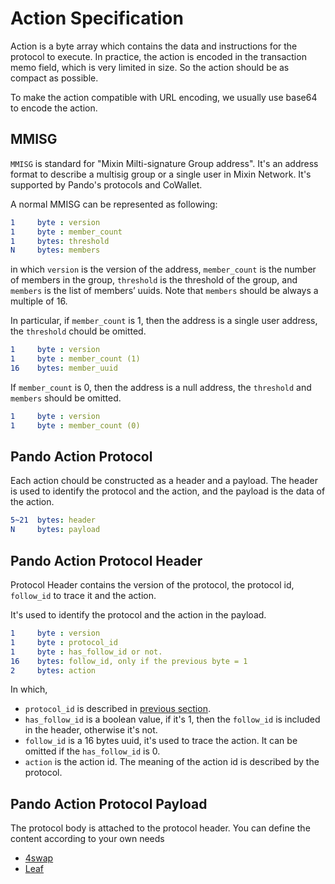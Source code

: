 # Action Specification

Action is a byte array which contains the data and instructions for the protocol to execute. In practice, the action is encoded in the transaction memo field, which is very limited in size. So the action should be as compact as possible.

To make the action compatible with URL encoding, we usually use base64 to encode the action.

## MMISG

`MMISG` is standard for "Mixin Milti-signature Group address". It's an address format to describe a multisig group or a single user in Mixin Network. It's supported by Pando's protocols and CoWallet. 

A normal MMISG can be represented as following:

```yaml
1     byte : version
1     byte : member_count
1     bytes: threshold
N     bytes: members
```

in which `version` is the version of the address, `member_count` is the number of members in the group, `threshold` is the threshold of the group, and `members` is the list of members’ uuids. Note that `members` should be always a multiple of 16.

In particular, if `member_count` is 1, then the address is a single user address, the `threshold` chould be omitted. 

```yaml
1     byte : version
1     byte : member_count (1)
16    bytes: member_uuid
```

If `member_count` is 0, then the address is a null address, the `threshold` and `members` should be omitted.

```yaml 
1     byte : version
1     byte : member_count (0)
```

## Pando Action Protocol 

Each action chould be constructed as a header and a payload. The header is used to identify the protocol and the action, and the payload is the data of the action.

```yaml
5~21  bytes: header
N     bytes: payload
```

## Pando Action Protocol Header

Protocol Header contains the version of the protocol, the protocol id, `follow_id` to trace it and the action. 

It's used to identify the protocol and the action in the payload.

```yaml
1     byte : version
1     byte : protocol_id
1     byte : has_follow_id or not.
16    bytes: follow_id, only if the previous byte = 1
2     bytes: action
```

In which, 

- `protocol_id` is described in [previous section](./overview#protocol-id).
- `has_follow_id` is a boolean value, if it's 1, then the `follow_id` is included in the header, otherwise it's not.
- `follow_id` is a 16 bytes uuid, it's used to trace the action. It can be omitted if the `has_follow_id` is 0.
- `action` is the action id. The meaning of the action id is described by the protocol.

## Pando Action Protocol Payload

The protocol body is attached to the protocol header. You can define the content according to your own needs

- [4swap](./4swap/action)
- [Leaf](./leaf/action)


